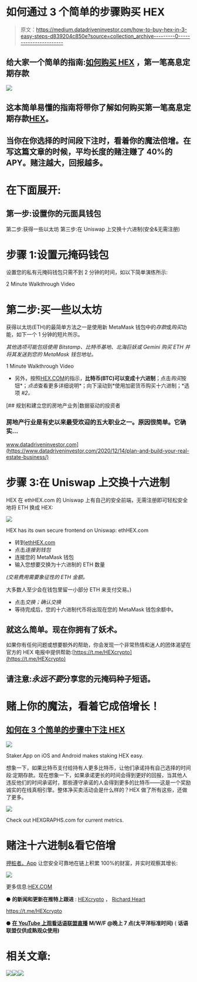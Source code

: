 # 如何通过 3 个简单的步骤购买 HEX

> 原文：<https://medium.datadriveninvestor.com/how-to-buy-hex-in-3-easy-steps-d839204c850e?source=collection_archive---------0----------------------->

## 给大家一个简单的指南:[如何购买 HEX](https://hex.com/) ，第一笔高息定期存款

[![](img/9a2a1f5efa5f865ed1fd65cf7f694c02.png)](https://hex.com/)

## 这本简单易懂的指南将带你了解如何购买第一笔高息定期存款[HEX](https://hex.com/)。

## **当你在你选择的时间段下注时，看着你的魔法倍增。在写这篇文章的时候，平均长度的赌注赚了 40%的 APY。赌注越大，回报越多。**

# 在下面展开:

## 第一步:设置你的元面具钱包
第二步:获得一些以太坊
第三步:在 Uniswap 上交换十六进制(安全&无需注册)

# 步骤 1:设置元掩码钱包

设置您的私有元掩码钱包只需不到 2 分钟的时间，如以下简单演练所示:

2 Minute Walkthrough Video

# 第二步:买一些以太坊

获得以太坊(ETH)的最简单方法之一是使用新 MetaMask 钱包中的*存款*或*购买*功能，如下一个 1 分钟的短片所示。

*其他选项可能包括使用 Bitstamp、比特币基地、北海巨妖或 Gemini 购买 ETH 并将其发送到您的 MetaMask 钱包地址。*

1 Minute Walkthrough Video

*   另外，按照[HEX.COM](https://hex.com/)的指示，**比特币(BTC)可以变成十六进制**；点击*购买*按钮*；*点击*查看更多详细说明*；向下滚动到*使用加密货币购买十六进制；*选项 *#2。*

[](https://www.datadriveninvestor.com/2020/12/14/plan-and-build-your-real-estate-business/) [## 规划和建立您的房地产业务|数据驱动的投资者

### 房地产行业是有史以来最受欢迎的五大职业之一。原因很简单。它确实…

www.datadriveninvestor.com](https://www.datadriveninvestor.com/2020/12/14/plan-and-build-your-real-estate-business/) 

# 步骤 3:在 Uniswap 上交换十六进制

HEX 在 ethHEX.com 的 Uniswap 上有自己的安全前端，无需注册即可轻松安全地将 ETH 换成 HEX:

[![](img/62c5039c98e3ec7bdafac10d2bd5989e.png)](https://ethhex.com/)

HEX has its own secure frontend on Uniswap: ethHEX.com

*   转到[ethHEX.com](https://ethhex.com/)
*   点击*连接到钱包*
*   连接您的 MetaMask 钱包
*   输入您想要交换为十六进制的 ETH 数量

*(交易费用需要象征性的 ETH 金额。*

大多数人至少会在钱包里留一小部分 ETH 来支付交易。)

*   点击*交换；确认交换*
*   等待完成后，您的十六进制代币将出现在您的 MetaMask 钱包余额中。

## 就这么简单。现在你拥有了妖术。

如果你有任何问题或想要额外的帮助，你会发现一个非常热情和迷人的团体渴望在官方的 HEX 电报中提供帮助:[https://t.me/HEXcrypto](https://t.me/HEXcrypto)

## 请注意:*永远不要*分享您的元掩码种子短语。

# 赌上你的魔法，看着它成倍增长！

## [如何在 3 个简单的步骤中下注 HEX](https://tldrtaylor.medium.com/how-to-stake-hex-in-3-easy-steps-93bb03281213)

[![](img/e23533cdf2d183df174463d7b3efe243.png)](https://tldrtaylor.medium.com/how-to-stake-hex-in-3-easy-steps-93bb03281213)

Staker.App on iOS and Android makes staking HEX easy.

想象一下，如果比特币支付给持有人更多比特币，让他们承诺持有自己选择的时间段:定期存款。现在想象一下，如果承诺更长的时间会得到更好的回报，当其他人违反他们的时间承诺时，那些遵守承诺的人会得到更多的比特币——这是一个奖励诚实的在线真相引擎。整体净买卖活动会是什么样的？HEX 做了所有这些，还做了更多。

[![](img/ec847381eb3b1aaf705025f6309dcdd4.png)](https://hexgraphs.com/)

Check out HEXGRAPHS.com for current metrics.

# 赌注十六进制&看它倍增

[押桩者。App](https://staker.app/invite/PQn8) 让您安全可靠地在链上积累 100%的财富，并实时观察其增长:

[![](img/9efe110fa899fa7ed6b1d4f5adeb64ce.png)](https://staker.app/invite/PQn8)

更多信息:[HEX.COM](https://hex.com/)

⬣ **的新闻和更新在推特上跟进** : [HEXcrypto](https://twitter.com/HEXcrypto) ， [Richard Heart](https://twitter.com/RichardHeartWin)

https://t.me/HEXcrypto

⬣ [**在 YouTube 上观看话语联盟直播**](https://www.youtube.com/c/DiscourseSyndicate) **M/W/F @晚上 7 点(太平洋标准时间)** [](https://www.twitch.tv/discourse__syndicate)( **话语联盟仅供成熟观众使用)**

# 相关文章:

[![](img/3c9175d397c0694ce695997111fd7e0f.png)](https://medium.datadriveninvestor.com/ethereum-genesis-wallets-of-700-000-eth-move-big-blocks-into-defi-staking-product-hex-39107d2c9cc0)[![](img/36b8aeaabb7caec17bdeb5b6f83017be.png)](https://medium.datadriveninvestor.com/how-to-stake-hex-in-3-easy-steps-93bb03281213)[![](img/35e4133a12300c897f419f458c41c1d6.png)](https://medium.datadriveninvestor.com/beating-bears-baffling-bulls-the-best-performing-asset-of-2020-2021-continues-richly-rewarding-97e13b8f1c0d)